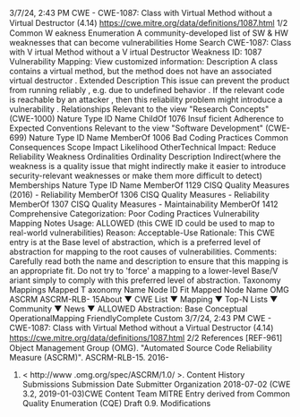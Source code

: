 3/7/24, 2:43 PM CWE - CWE-1087: Class with Virtual Method without a Virtual Destructor (4.14)
https://cwe.mitre.org/data/deﬁnitions/1087.html 1/2
Common W eakness Enumeration
A community-developed list of SW & HW weaknesses that can become
vulnerabilities
Home Search
CWE-1087: Class with V irtual Method without a V irtual Destructor
Weakness ID: 1087
Vulnerability Mapping: 
View customized information:
 Description
A class contains a virtual method, but the method does not have an associated virtual destructor .
 Extended Description
This issue can prevent the product from running reliably , e.g. due to undefined behavior . If the relevant code is reachable by an
attacker , then this reliability problem might introduce a vulnerability .
 Relationships
 Relevant to the view "Research Concepts" (CWE-1000)
Nature Type ID Name
ChildOf 1076 Insuf ficient Adherence to Expected Conventions
 Relevant to the view "Software Development" (CWE-699)
Nature Type ID Name
MemberOf 1006 Bad Coding Practices
 Common Consequences
Scope Impact Likelihood
OtherTechnical Impact: Reduce Reliability
 Weakness Ordinalities
Ordinality Description
Indirect(where the weakness is a quality issue that might indirectly make it easier to introduce security-relevant weaknesses or make
them more difficult to detect)
 Memberships
Nature Type ID Name
MemberOf 1129 CISQ Quality Measures (2016) - Reliability
MemberOf 1306 CISQ Quality Measures - Reliability
MemberOf 1307 CISQ Quality Measures - Maintainability
MemberOf 1412 Comprehensive Categorization: Poor Coding Practices
 Vulnerability Mapping Notes
Usage: ALLOWED (this CWE ID could be used to map to real-world vulnerabilities)
Reason: Acceptable-Use
Rationale:
This CWE entry is at the Base level of abstraction, which is a preferred level of abstraction for mapping to the root causes of
vulnerabilities.
Comments:
Carefully read both the name and description to ensure that this mapping is an appropriate fit. Do not try to 'force' a mapping to a
lower-level Base/V ariant simply to comply with this preferred level of abstraction.
 Taxonomy Mappings
Mapped T axonomy Name Node ID Fit Mapped Node Name
OMG ASCRM ASCRM-RLB-
15About ▼ CWE List ▼ Mapping ▼ Top-N Lists ▼ Community ▼ News ▼
ALLOWED
Abstraction: Base
Conceptual OperationalMapping
FriendlyComplete Custom
3/7/24, 2:43 PM CWE - CWE-1087: Class with Virtual Method without a Virtual Destructor (4.14)
https://cwe.mitre.org/data/deﬁnitions/1087.html 2/2
 References
[REF-961] Object Management Group (OMG). "Automated Source Code Reliability Measure (ASCRM)". ASCRM-RLB-15. 2016-
01. < http://www .omg.org/spec/ASCRM/1.0/ >.
 Content History
 Submissions
Submission Date Submitter Organization
2018-07-02
(CWE 3.2, 2019-01-03)CWE Content Team MITRE
Entry derived from Common Quality Enumeration (CQE) Draft 0.9.
 Modifications